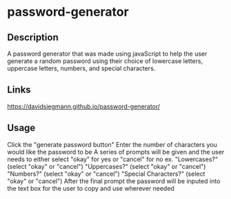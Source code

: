 # password-generator


## Description
A password generator that was made using javaScript to help the user generate a random password using their choice of lowercase letters, uppercase letters, numbers, and special characters.

## Links
https://davidsiegmann.github.io/password-generator/

## Usage
Click the "generate password button"
Enter the number of characters you would like the password to be
A series of prompts will be given and the user needs to either select "okay" for yes or "cancel" for no
ex. "Lowercases?" (select "okay" or "cancel")
    "Uppercases?" (select "okay" or "cancel")
    "Numbers?" (select "okay" or "cancel")
    "Special Characters?" (select "okay" or "cancel")
After the final prompt the password will be inputed into the text box for the user to copy and use wherever needed